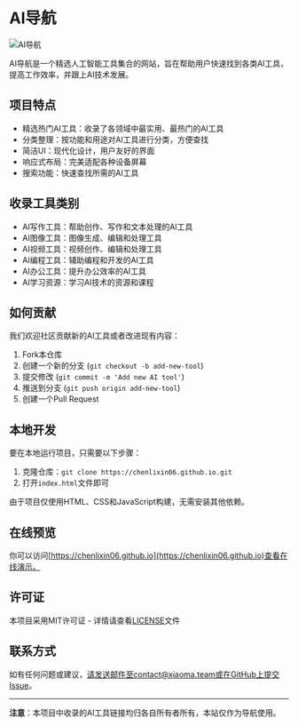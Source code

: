 # AI导航

![AI导航](img/preview.png)

AI导航是一个精选人工智能工具集合的网站，旨在帮助用户快速找到各类AI工具，提高工作效率，并跟上AI技术发展。

## 项目特点

- 精选热门AI工具：收录了各领域中最实用、最热门的AI工具
- 分类整理：按功能和用途对AI工具进行分类，方便查找
- 简洁UI：现代化设计，用户友好的界面
- 响应式布局：完美适配各种设备屏幕
- 搜索功能：快速查找所需的AI工具

## 收录工具类别

- AI写作工具：帮助创作、写作和文本处理的AI工具
- AI图像工具：图像生成、编辑和处理工具
- AI视频工具：视频创作、编辑和处理工具
- AI编程工具：辅助编程和开发的AI工具
- AI办公工具：提升办公效率的AI工具
- AI学习资源：学习AI技术的资源和课程

## 如何贡献

我们欢迎社区贡献新的AI工具或者改进现有内容：

1. Fork本仓库
2. 创建一个新的分支 (`git checkout -b add-new-tool`)
3. 提交修改 (`git commit -m 'Add new AI tool'`)
4. 推送到分支 (`git push origin add-new-tool`)
5. 创建一个Pull Request

## 本地开发

要在本地运行项目，只需要以下步骤：

1. 克隆仓库：`git clone https://chenlixin06.github.io.git`
2. 打开`index.html`文件即可

由于项目仅使用HTML、CSS和JavaScript构建，无需安装其他依赖。

## 在线预览

你可以访问[https://chenlixin06.github.io](https://chenlixin06.github.io)查看在线演示。

## 许可证

本项目采用MIT许可证 - 详情请查看[LICENSE](LICENSE)文件

## 联系方式

如有任何问题或建议，请发送邮件至contact@xiaoma.team或在GitHub上提交Issue。

---

**注意**：本项目中收录的AI工具链接均归各自所有者所有，本站仅作为导航使用。 